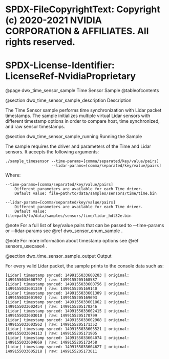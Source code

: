 # SPDX-FileCopyrightText: Copyright (c) 2020-2021 NVIDIA CORPORATION & AFFILIATES. All rights reserved.
# SPDX-License-Identifier: LicenseRef-NvidiaProprietary

@page dwx_time_sensor_sample Time Sensor Sample
@tableofcontents

@section dwx_time_sensor_sample_description Description

The Time Sensor sample performs time synchronization with Lidar packet timestamps. The sample initializes multiple virtual Lidar sensors with different timestamp options in order to compare host, time synchronized, and raw sensor timestamps.

@section dwx_time_sensor_sample_running Running the Sample

The sample requires the driver and parameters of the Time and Lidar sensors. It accepts the following arguments:

    ./sample_timesensor --time-params=[comma/separated/key/value/pairs]
                        --lidar-params=[comma/separated/key/value/pairs]

Where:

    --time-params=[comma/separated/key/value/pairs]
        Different parameters are available for each Time driver.
        Default value: file=path/to/data/samples/sensors/time/time.bin

    --lidar-params=[comma/separated/key/value/pairs]
        Different parameters are available for each Time driver.
        Default value: file=path/to/data/samples/sensors/time/lidar_hdl32e.bin

@note For a full list of key/value pairs that can be passed to --time-params or --lidar-params see @ref dwx_sensor_enum_sample .

@note For more information about timestamp options see @ref sensors_usecase4 .

@section dwx_time_sensor_sample_output Output

For every valid Lidar packet, the sample prints to the console data such as:

```
[Lidar] timestamp synced: 1499155033600203 | original: 1499155033600797 | raw: 1499155205168587
[Lidar] timestamp synced: 1499155033600756 | original: 1499155033601349 | raw: 1499155205169140
[Lidar] timestamp synced: 1499155033601309 | original: 1499155033601902 | raw: 1499155205169693
[Lidar] timestamp synced: 1499155033601862 | original: 1499155033602454 | raw: 1499155205170246
[Lidar] timestamp synced: 1499155033602415 | original: 1499155033603010 | raw: 1499155205170799
[Lidar] timestamp synced: 1499155033602968 | original: 1499155033603562 | raw: 1499155205171352
[Lidar] timestamp synced: 1499155033603521 | original: 1499155033604113 | raw: 1499155205171905
[Lidar] timestamp synced: 1499155033604074 | original: 1499155033604669 | raw: 1499155205172458
[Lidar] timestamp synced: 1499155033604627 | original: 1499155033605218 | raw: 1499155205173011
```
